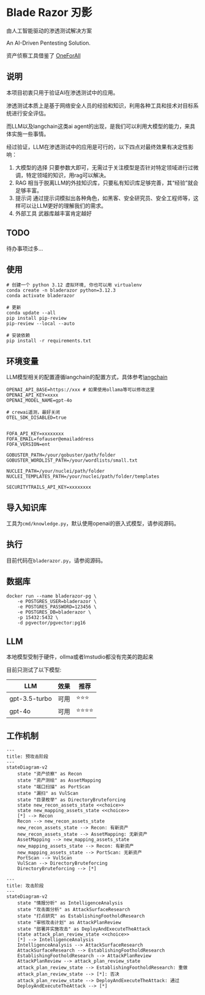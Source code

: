 # Blade Razor 刃影

由人工智能驱动的渗透测试解决方案

An AI-Driven Pentesting Solution.

资产侦察工具借鉴了 [OneForAll](https://github.com/shmilylty/OneForAll)

## 说明

本项目初衷只用于验证AI在渗透测试中的应用。

渗透测试本质上是基于网络安全人员的经验和知识，利用各种工具和技术对目标系统进行安全评估。

而LLM以及langchain这类ai agent的出现，是我们可以利用大模型的能力，来具体实施一些事情。

经过验证，LLM在渗透测试中的应用是可行的，以下四点对最终效果有决定性影响：

1. 大模型的选择
   只要参数大即可，无需过于关注模型是否针对特定领域进行过微调，特定领域的知识，用rag可以解决。
2. RAG
   相当于脱离LLM的外挂知识库，只要私有知识库足够完善，其“经验”就会足够丰富。
3. 提示词
   通过提示词模拟出各种角色，如黑客、安全研究员、安全工程师等，这样可以让LLM更好的理解我们的需求。
4. 外部工具
   武器库越丰富肯定越好

## TODO

待办事项过多...

## 使用

    # 创建一个 python 3.12 虚拟环境, 你也可以用 virtualenv
    conda create -n bladerazor python=3.12.3
    conda activate bladerazor
    
    # 更新
    conda update --all
    pip install pip-review
    pip-review --local --auto

    # 安装依赖
    pip install -r requirements.txt

## 环境变量

LLM模型相关的配置遵循langchain的配置方式，具体参考[langchain](https://python.langchain.com/v0.1/docs/integrations/llms/)

```
OPENAI_API_BASE=https://xxx # 如果使用ollama等可以修改这里
OPENAI_API_KEY=xxxx
OPENAI_MODEL_NAME=gpt-4o

# crewai遥测，最好关闭
OTEL_SDK_DISABLED=true


FOFA_API_KEY=xxxxxxxx
FOFA_EMAIL=fofauser@emailaddress
FOFA_VERSION=ent

GOBUSTER_PATH=/your/gobuster/path/folder
GOBUSTER_WORDLIST_PATH=/your/wordlists/small.txt

NUCLEI_PATH=/your/nuclei/path/folder
NUCLEI_TEMPLATES_PATH=/your/nuclei/path/folder/templates

SECURITYTRAILS_API_KEY=xxxxxxxx
```

## 导入知识库

工具为`cmd/knowledge.py`，默认使用openai的嵌入式模型，请参阅源码。

## 执行

目前代码在`bladerazor.py`，请参阅源码。

## 数据库

    docker run --name bladerazor-pg \
        -e POSTGRES_USER=bladerazor \
        -e POSTGRES_PASSWORD=123456 \
        -e POSTGRES_DB=bladerazor \
        -p 15432:5432 \
        -d pgvector/pgvector:pg16

## LLM

本地模型受制于硬件，ollma或者lmstudio都没有完美的跑起来

目前只测试了以下模型:

| LLM           | 效果 | 推荐   |
|---------------|----|------|
| gpt-3.5-turbo | 可用 | ⭐⭐⭐  | 
| gpt-4o        | 可用 | ⭐⭐⭐⭐ | 

## 工作机制

```mermaid
---
title: 预攻击阶段
---
stateDiagram-v2
    state "资产侦察" as Recon
    state "资产测绘" as AssetMapping
    state "端口扫描" as PortScan
    state "漏扫" as VulScan
    state "目录枚举" as DirectoryBruteforcing
    state new_recon_assets_state <<choice>>
    state new_mapping_assets_state <<choice>>
    [*] --> Recon
    Recon --> new_recon_assets_state
    new_recon_assets_state --> Recon: 有新资产
    new_recon_assets_state --> AssetMapping: 无新资产
    AssetMapping --> new_mapping_assets_state
    new_mapping_assets_state --> Recon: 有新资产
    new_mapping_assets_state --> PortScan: 无新资产
    PortScan --> VulScan
    VulScan --> DirectoryBruteforcing
    DirectoryBruteforcing --> [*]
```

```mermaid
---
title: 攻击阶段
---
stateDiagram-v2
    state "情报分析" as IntelligenceAnalysis
    state "攻击面分析" as AttackSurfaceResearch
    state "打点研究" as EstablishingFootholdResearch
    state "审核攻击计划" as AttackPlanReview
    state "部署并实施攻击" as DeployAndExecuteTheAttack
    state attack_plan_review_state <<choice>>
    [*] --> IntelligenceAnalysis
    IntelligenceAnalysis --> AttackSurfaceResearch
    AttackSurfaceResearch --> EstablishingFootholdResearch
    EstablishingFootholdResearch --> AttackPlanReview
    AttackPlanReview --> attack_plan_review_state
    attack_plan_review_state --> EstablishingFootholdResearch: 重做
    attack_plan_review_state --> [*]: 否决
    attack_plan_review_state --> DeployAndExecuteTheAttack: 通过
    DeployAndExecuteTheAttack --> [*]
```
